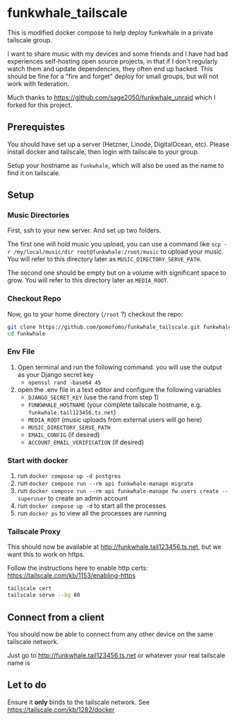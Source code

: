 # funkwhale_tailscale

This is modified docker compose to help deploy funkwhale in a private tailscale group.

I want to share music with my devices and some friends and I have had bad experiences self-hosting open source projects, in that if I don't regularly watch them and update dependencies, they often end up hacked. This should be fine for a "fire and forget" deploy for small groups, but will not work with federation.

Much thanks to https://github.com/sage2050/funkwhale_unraid which I forked for this project.

## Prerequistes

You should have set up a server (Hetzner, Linode, DigitalOcean, etc). Please install docker and tailscale, then login with tailscale to your group.

Setup your hostname as `funkwhale`, which will also be used as the name to find it on tailscale.

## Setup

### Music Directories

First, ssh to your new server. And set up two folders.

The first one will hold music you upload, you can use a command like `scp -r /my/local/music/dir root@funkwhale:/root/music` to upload your music. You will refer to this directory later as `MUSIC_DIRECTORY_SERVE_PATH`.

The second one should be empty but on a volume with significant space to grow. You will refer to this directory later as `MEDIA_ROOT`.

### Checkout Repo

Now, go to your home directory (`/root` ?) checkout the repo:

```bash
git clone https://github.com/pomofomo/funkwhale_tailscale.git funkwhale
cd funkwhale
```

### Env File

1. Open terminal and run the following command. you will use the output as your Django secret key
   - `openssl rand -base64 45`
2. open the .env file in a text editor and configure the following variables
   - `DJANGO_SECRET_KEY` (use the rand from step 1)
   - `FUNKWHALE_HOSTNAME` (your complete tailscale hostname, e.g. `funkwhale.tail123456.ts.net`)
   - `MEDIA_ROOT` (music uploads from external users will go here)
   - `MUSIC_DIRECTORY_SERVE_PATH`
   - `EMAIL_CONFIG` (if desired)
   - `ACCOUNT_EMAIL_VERIFICATION` (if desired)

### Start with docker

1. run `docker compose up -d postgres`
2. run `docker compose run --rm api funkwhale-manage migrate`
3. run `docker compose run --rm api funkwhale-manage fw users create --superuser` to create an admin account
4. run `docker compose up -d` to start all the processes
5. run `docker ps` to view all the processes are running 

### Tailscale Proxy

This should now be available at http://funkwhale.tail123456.ts.net, but we want this to work on https.

Follow the instructions here to enable http certs: https://tailscale.com/kb/1153/enabling-https 

```bash
tailscale cert
tailscale serve --bg 80
```

## Connect from a client

You should now be able to connect from any other device on the same tailscale network.

Just go to http://funkwhale.tail123456.ts.net or whatever your real tailscale name is

## Let to do

Ensure it **only** binds to the tailscale network. See https://tailscale.com/kb/1282/docker
